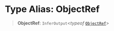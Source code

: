 # Type Alias: ObjectRef

> **ObjectRef**: `InferOutput`\<*typeof* [`ObjectRef`](../variables/ObjectRef.md)\>
